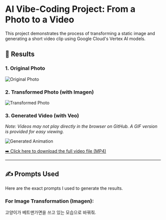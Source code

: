 # AI Vibe-Coding Project: From a Photo to a Video

This project demonstrates the process of transforming a static image and generating a short video clip using Google Cloud's Vertex AI models.

## 🚀 Results

### 1. Original Photo
![Original Photo](./original_image.jpg)

### 2. Transformed Photo (with Imagen)
![Transformed Photo](./transformed_image.png)

### 3. Generated Video (with Veo)
*Note: Videos may not play directly in the browser on GitHub. A GIF version is provided for easy viewing.*

![Generated Animation](./final_animation.gif)

[➡️ Click here to download the full video file (MP4)](./final_video.mp4)

---

## ✍️ Prompts Used

Here are the exact prompts I used to generate the results.

### For Image Transformation (Imagen):

고양이가 베트맨가면을 쓰고 있는 모습으로 바꿔줘.

